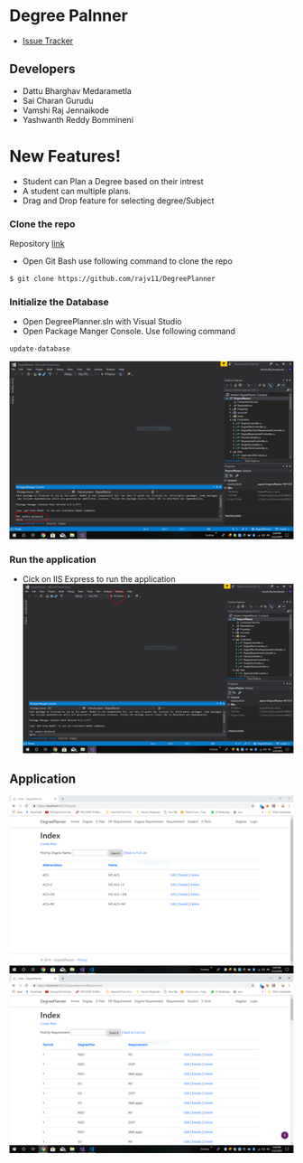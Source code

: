 # Degree Palnner
- [Issue Tracker](https://github.com/rajv11/DegreePlanner/issues)
## Developers

  - Dattu Bharghav Medarametla
  - Sai Charan Gurudu
  - Vamshi Raj Jennaikode
  - Yashwanth Reddy Bommineni

# New Features!

  - Student can Plan a Degree based on their intrest
  - A student can multiple plans.
  - Drag and Drop feature for selecting degree/Subject

### Clone the repo
Repository [link](https://github.com/rajv11/DegreePlanner)
 - Open Git Bash use following command to clone the repo
 ```sh
 $ git clone https://github.com/rajv11/DegreePlanner
```
 
### Initialize the Database
- Open DegreePlanner.sln with Visual Studio 
- Open Package Manger Console. Use following command
 ```sh
update-database
```
![](https://github.com/rajv11/DegreePlanner/blob/master/Docs/PM.PNG)
### Run the application
- Cick on IIS Express to run the application
![](https://github.com/rajv11/DegreePlanner/blob/master/Docs/run.PNG)

## Application
![](https://github.com/rajv11/DegreePlanner/blob/master/Docs/demo.PNG)
![](https://github.com/rajv11/DegreePlanner/blob/master/Docs/demo1.PNG)
